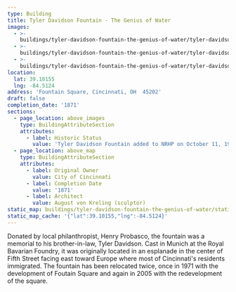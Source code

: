 ```yaml
---
type: Building
title: Tyler Davidson Fountain - The Genius of Water
images:
  - >-
    buildings/tyler-davidson-fountain-the-genius-of-water/tyler-davidson-fountain-the-genius-of-water-0_uiu424
  - >-
    buildings/tyler-davidson-fountain-the-genius-of-water/tyler-davidson-fountain-the-genius-of-water-1_obenra
  - >-
    buildings/tyler-davidson-fountain-the-genius-of-water/tyler-davidson-fountain-the-genius-of-water-2_cleea0
location:
  lat: 39.10155
  lng: -84.5124
address: 'Fountain Square, Cincinnati, OH  45202'
draft: false
completion_date: '1871'
sections:
  - page_location: above_images
    type: BuildingAttributeSection
    attributes:
      - label: Historic Status
        value: 'Tyler Davidson Fountain added to NRHP on October 11, 1979.'
  - page_location: above_map
    type: BuildingAttributeSection
    attributes:
      - label: Original Owner
        value: City of Cincinnati
      - label: Completion Date
        value: '1871'
      - label: Architect
        value: August von Kreling (sculptor)
static_map: buildings/tyler-davidson-fountain-the-genius-of-water/static-map_dgfexo
static_map_cache: '{"lat":39.10155,"lng":-84.5124}'
---
```


Donated by local philanthropist, Henry Probasco, the fountain was a memorial to his brother-in-law, Tyler Davidson. Cast in Munich at the Royal Bavarian Foundry, it was originally located in an esplanade in the center of Fifth Street facing east toward Europe where most of Cincinnati's residents immigrated. The fountain has been relocated twice, once in 1971 with the development of Foutain Square and again in 2005 with the redevelopment of the square.
